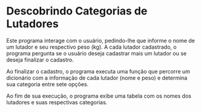 # Descobrindo Categorias de Lutadores

Este programa interage com o usuário, pedindo-lhe que informe o nome de um lutador e seu respectivo peso (kg). A cada lutador cadastrado, o programa pergunta se o usuário deseja cadastrar mais um lutador ou se deseja finalizar o cadastro.

Ao finalizar o cadastro, o programa executa uma função que percorre um dicionário com a informação de cada lutador (nome e peso) e determina sua categoria entre sete opções.

Ao fim de sua execução, o programa exibe uma tabela com os nomes dos lutadores e suas respectivas categorias.
